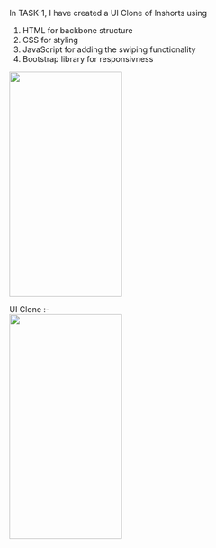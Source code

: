 In TASK-1, I have created a UI Clone of Inshorts using 

1. HTML for backbone structure
2. CSS for styling
3. JavaScript for adding the swiping functionality
4. Bootstrap library for responsivness

<p>
 <img src="https://user-images.githubusercontent.com/58561050/96119393-8aefe800-0f0a-11eb-9068-450c2b718d36.png" width="200" height="400" />


 UI Clone :-<br>
  <img src="https://user-images.githubusercontent.com/58561050/96129653-87615e80-0f14-11eb-981d-df6b60048cf0.jpg" width="200" height="400" />
  </p>


